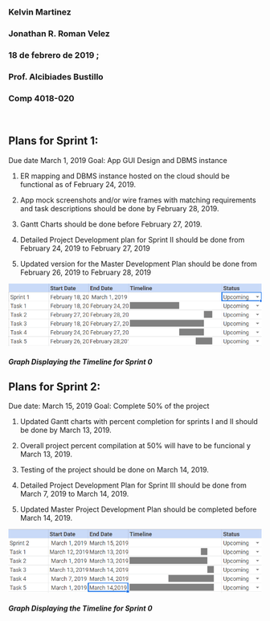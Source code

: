### Kelvin Martinez
### Jonathan R. Roman Velez
### 18 de febrero de 2019 ;
### Prof. Alcibiades Bustillo
### Comp 4018-020
 
## Plans for Sprint 1:

Due date March 1, 2019
Goal: App GUI Design and DBMS instance

1.	ER mapping and DBMS instance hosted on the cloud should be functional as of February 24, 2019.

2.	App mock screenshots and/or wire frames with matching requirements and task descriptions should be done by February 28, 2019.

3.	Gantt Charts should be done before February 27, 2019.

4.	Detailed Project Development plan for Sprint II should be done from February 24, 2019 to February 27, 2019

5.	Updated version for the Master Development Plan should be done from February 26, 2019 to February 28, 2019

![Table 1](https://github.com/KelvinMartinez2014/Hello_World/blob/master/Table%201.png) 

##### Graph Displaying the Timeline for Sprint 0

##  Plans for Sprint 2:

Due date: March 15, 2019
Goal: Complete 50% of the project

1. Updated Gantt charts with percent completion for sprints I and II should be done by March 13, 2019.

2. Overall project percent compilation at 50% will have to be funcional y March 13, 2019.

3. Testing of the project should be done on March 14, 2019.

4. Detailed Project Development Plan for Sprint III should be done from March 7, 2019 to  March 14, 2019.

5. Updated Master Project Development Plan should be completed before March 14, 2019. 

![Table 2](https://github.com/KelvinMartinez2014/Hello_World/blob/master/Table%202.png)

##### Graph Displaying the Timeline for Sprint 0
